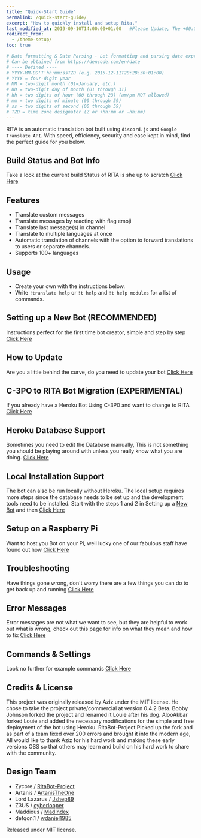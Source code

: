 ```yaml
---
title: "Quick-Start Guide"
permalink: /quick-start-guide/
excerpt: "How to quickly install and setup Rita."
last_modified_at: 2019-09-10T14:00:00+01:00   #Please Update, The +00:00 is the Time Zone difference
redirect_from:
  - /theme-setup/
toc: true

# Date formatting & Date Parsing - Let formatting and parsing date expressed in ISO8601 format.
# Can be obtained from https://dencode.com/en/date
# ---- Defined ----
# YYYY-MM-DD'T'hh:mm:ssTZD (e.g. 2015-12-11T20:28:30+01:00)
# YYYY = four-digit year
# MM = two-digit month (01=January, etc.)
# DD = two-digit day of month (01 through 31)
# hh = two digits of hour (00 through 23) (am/pm NOT allowed)
# mm = two digits of minute (00 through 59)
# ss = two digits of second (00 through 59)
# TZD = time zone designator (Z or +hh:mm or -hh:mm)
---
```


RITA is an automatic translation bot built using `discord.js` and `Google Translate API`. With speed, efficiency, security and ease kept in mind, find the perfect guide for you below.

## Build Status and Bot Info

Take a look at the current build Status of RITA is she up to scratch [Click Here](/secure/)

## Features

* Translate custom messages
* Translate messages by reacting with flag emoji
* Translate last message(s) in channel
* Translate to multiple languages at once
* Automatic translation of channels with the option to forward translations to users or separate channels.
* Supports 100+ languages

## Usage

* Create your own with the instructions below.
* Write `!translate help` or `!t help` and `!t help modules` for a list of commands.

## Setting up a New Bot (RECOMMENDED)

Instructions perfect for the first time bot creator, simple and step by step [Click Here](/new-bot/)

## How to Update

Are you a little behind the curve, do you need to update your bot [Click Here](/update/)

## C-3PO to RITA Bot Migration (EXPERIMENTAL)

If you already have a Heroku Bot Using C-3P0 and want to change to RITA [Click Here](/migration/)

## Heroku Database Support

Sometimes you need to edit the Database manually, This is not something you should be playing around with unless you really know what you are doing. [Click Here](/dbsupport/)

## Local Installation Support

The bot can also be run locally without Heroku. The local setup requires more steps since the database needs to be set up and the development tools need to be installed. Start with the steps 1 and 2 in Setting up a [New Bot](/new-bot/) and then [Click Here](/local/)

## Setup on a Raspberry Pi

Want to host you Bot on your Pi, well lucky one of our fabulous staff have found out how [Click Here](/raspberry-pi/)

## Troubleshooting

Have things gone wrong, don't worry there are a few things you can do to get back up and running [Click Here](/troubleshooting/)

## Error Messages

Error messages are not what we want to see, but they are helpful to work out what is wrong, check out this page for info on what they mean and how to fix [Click Here](/errors/)

## Commands & Settings

Look no further for example commands [Click Here](/wiki/)

## Credits & License

This project was originally released by Aziz under the MIT license. He chose to take the project private/commercial at version 0.4.2 Beta. Bobby Johnson forked the project and renamed it Louie after his dog. AlooAkbar forked Louie and added the necessary modifications for the simple and free deployment of the bot using Heroku. RitaBot-Project Picked up the fork and as part of a team fixed over 200 errors and brought it into the modern age, All would like to thank Aziz for his hard work and making these early versions OSS so that others may learn and build on his hard work to share with the community.

## Design Team

* Zycore / [RitaBot-Project](https://github.com/RitaBot-Project)
* Artanis / [ArtanisTheOne](https://github.com/ArtanisTheOne)
* Lord Lazarus / [Jshep89](https://github.com/JShep89)
* Z3US / [cyberlooper](https://github.com/cyberlooper)
* Maddious / [MadIndex](https://github.com/MadIndex)
* defqon.1 / [wdaniel1985](https://github.com/wdaniel1985)

Released under MIT license.
